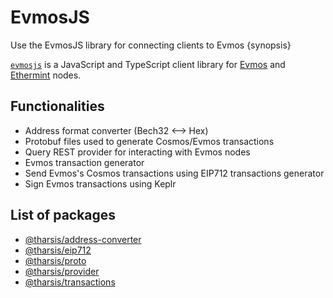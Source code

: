 <!--
order: 1
-->

# EvmosJS

Use the EvmosJS library for connecting clients to Evmos {synopsis}

[`evmosjs`](https://github.com/reapchain/reapchainjs) is a JavaScript and TypeScript client library for [Evmos](https://github.com/reapchain/reapchain) and [Ethermint](https://github.com/reapchain/ethermint) nodes.

## Functionalities

- Address format converter (Bech32 <--> Hex)
- Protobuf files used to generate Cosmos/Evmos transactions
- Query REST provider for interacting with Evmos nodes
- Evmos transaction generator
- Send Evmos's Cosmos transactions using EIP712 transactions generator
- Sign Evmos transactions using Keplr

## List of packages

- [@tharsis/address-converter](https://www.npmjs.com/package/@tharsis/address-converter)
- [@tharsis/eip712](https://www.npmjs.com/package/@tharsis/eip712)
- [@tharsis/proto](https://www.npmjs.com/package/@tharsis/proto)
- [@tharsis/provider](https://www.npmjs.com/package/@tharsis/provider)
- [@tharsis/transactions](https://www.npmjs.com/package/@tharsis/transactions)
